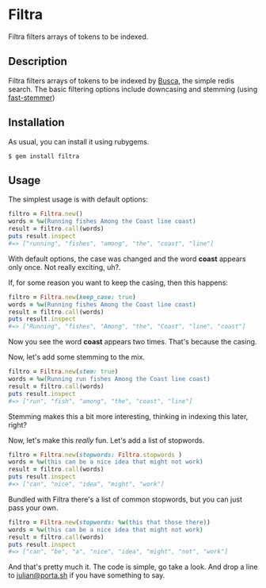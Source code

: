 Filtra
====

Filtra filters arrays of tokens to be indexed.

Description
-----------

Filtra filters arrays of tokens to be indexed by [Busca](https://github.com/Porta/busca), the simple redis search. The basic filtering options include downcasing and stemming (using [fast-stemmer](https://github.com/romanbsd/fast-stemmer))

## Installation

As usual, you can install it using rubygems.

```
$ gem install filtra
```

## Usage

The simplest usage is with default options:

```ruby
filtro = Filtra.new()
words = %w(Running fishes Among the Coast line coast)
result = filtro.call(words)
puts result.inspect
#=> ["running", "fishes", "among", "the", "coast", "line"]
```

With default options, the case was changed and the word **coast** appears only once. Not really exciting, uh?.

If, for some reason you want to keep the casing, then this happens:

```ruby
filtro = Filtra.new(keep_case: true)
words = %w(Running fishes Among the Coast line coast)
result = filtro.call(words)
puts result.inspect
#=> ["Running", "fishes", "Among", "the", "Coast", "line", "coast"]
```

Now you see the word **coast** appears two times. That's because the casing.

Now, let's add some stemming to the mix.

```ruby
filtro = Filtra.new(stem: true)
words = %w(Running run fishes Among the Coast line coast)
result = filtro.call(words)
puts result.inspect
#=> ["run", "fish", "among", "the", "coast", "line"]
```

Stemming makes this a bit more interesting, thinking in indexing this later, right?

Now, let's make this *really* fun. Let's add a list of stopwords.

```ruby
filtro = Filtra.new(stopwords: Filtra.stopwords )
words = %w(this can be a nice idea that might not work)
result = filtro.call(words)
puts result.inspect
#=> ["can", "nice", "idea", "might", "work"]
```

Bundled with Filtra there's a list of common stopwords, but you can just pass your own.

```ruby
filtro = Filtra.new(stopwords: %w(this that those there))
words = %w(this can be a nice idea that might not work)
result = filtro.call(words)
puts result.inspect
#=> ["can", "be", "a", "nice", "idea", "might", "not", "work"]
```


And that's pretty much it. The code is simple, go take a look. And drop a line to julian@porta.sh if you have something to say.

